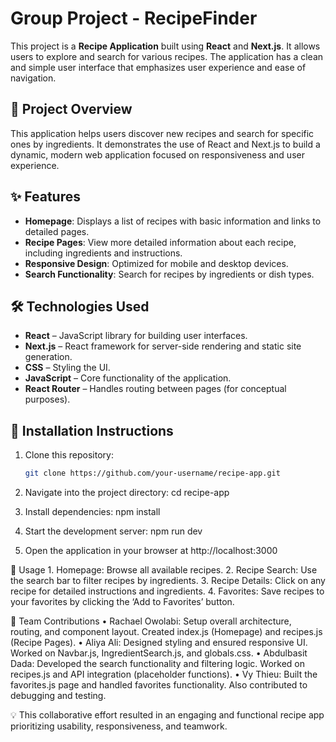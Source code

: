# Group Project - RecipeFinder

This project is a **Recipe Application** built using **React** and **Next.js**. It allows users to explore and search for various recipes. The application has a clean and simple user interface that emphasizes user experience and ease of navigation.

## 📌 Project Overview

This application helps users discover new recipes and search for specific ones by ingredients. It demonstrates the use of React and Next.js to build a dynamic, modern web application focused on responsiveness and user experience.

## ✨ Features

- **Homepage**: Displays a list of recipes with basic information and links to detailed pages.
- **Recipe Pages**: View more detailed information about each recipe, including ingredients and instructions.
- **Responsive Design**: Optimized for mobile and desktop devices.
- **Search Functionality**: Search for recipes by ingredients or dish types.

## 🛠️ Technologies Used

- **React** – JavaScript library for building user interfaces.
- **Next.js** – React framework for server-side rendering and static site generation.
- **CSS** – Styling the UI.
- **JavaScript** – Core functionality of the application.
- **React Router** – Handles routing between pages (for conceptual purposes).

## 🚀 Installation Instructions

1. Clone this repository:

   ```bash
   git clone https://github.com/your-username/recipe-app.git

   ```

2. Navigate into the project directory:
   cd recipe-app

3. Install dependencies:
   npm install

4. Start the development server:
   npm run dev

5. Open the application in your browser at http://localhost:3000

📖 Usage 1. Homepage: Browse all available recipes. 2. Recipe Search: Use the search bar to filter recipes by ingredients. 3. Recipe Details: Click on any recipe for detailed instructions and ingredients. 4. Favorites: Save recipes to your favorites by clicking the ‘Add to Favorites’ button.

👥 Team Contributions
• Rachael Owolabi: Setup overall architecture, routing, and component layout. Created index.js (Homepage) and recipes.js (Recipe Pages).
• Aliya Ali: Designed styling and ensured responsive UI. Worked on Navbar.js, IngredientSearch.js, and globals.css.
• Abdulbasit Dada: Developed the search functionality and filtering logic. Worked on recipes.js and API integration (placeholder functions).
• Vy Thieu: Built the favorites.js page and handled favorites functionality. Also contributed to debugging and testing.

💡 This collaborative effort resulted in an engaging and functional recipe app prioritizing usability, responsiveness, and teamwork.
